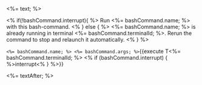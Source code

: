 <%= text; %>

<% if(!bashCommand.interrupt){ %> Run <%= bashCommand.name; %> with this bash-command. <% } else { %> <%= bashCommand.name; %> is already running in terminal <%= bashCommand.terminalId; %>. Rerun the command to stop and relaunch it automatically. <% } %>

`<%= bashCommand.name; %> <%= bashCommand.args; %>`{{execute T<%= bashCommand.terminalId; %> <% if (bashCommand.interrupt) { %>interrupt<% } %>}}

<%= textAfter; %>